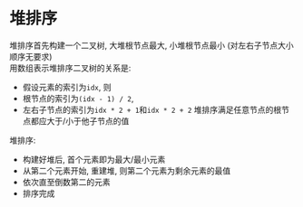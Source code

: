 # 堆排序
堆排序首先构建一个二叉树, 大堆根节点最大, 小堆根节点最小 (对左右子节点大小顺序无要求)<br>
用数组表示堆排序二叉树的关系是:<br> 
+ 假设元素的索引为`idx`, 则
+ 根节点的索引为`(idx - 1) / 2`, 
+ 左右子节点的索引为`idx * 2 + 1`和`idx * 2 + 2`
堆排序满足任意节点的根节点都应大于/小于他子节点的值

堆排序:<br>
+ 构建好堆后, 首个元素即为最大/最小元素
+ 从第二个元素开始, 重建堆, 则第二个元素为剩余元素的最值
+ 依次直至倒数第二的元素
+ 排序完成
